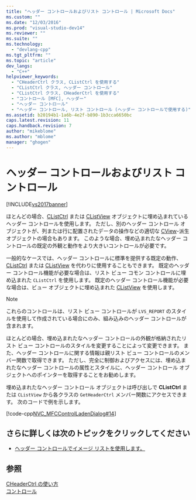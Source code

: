 ```yaml
---
title: "ヘッダー コントロールおよびリスト コントロール | Microsoft Docs"
ms.custom: ""
ms.date: "12/03/2016"
ms.prod: "visual-studio-dev14"
ms.reviewer: ""
ms.suite: ""
ms.technology: 
  - "devlang-cpp"
ms.tgt_pltfrm: ""
ms.topic: "article"
dev_langs: 
  - "C++"
helpviewer_keywords: 
  - "CHeaderCtrl クラス, CListCtrl を使用する"
  - "CListCtrl クラス, ヘッダー コントロール"
  - "CListCtrl クラス, CHeaderCtrl を使用する"
  - "コントロール [MFC], ヘッダー"
  - "ヘッダー コントロール"
  - "ヘッダー コントロール, リスト コントロール (ヘッダー コントロールで使用する)"
ms.assetid: b20194b1-1a6b-4e2f-b890-1b3cca6650bc
caps.latest.revision: 11
caps.handback.revision: 7
author: "mikeblome"
ms.author: "mblome"
manager: "ghogen"
---
```

# ヘッダー コントロールおよびリスト コントロール
[!INCLUDE[vs2017banner](../assembler/inline/includes/vs2017banner.md)]

ほとんどの場合、[CListCtrl](../Topic/CListCtrl%20Class.md) または [CListView](../mfc/reference/clistview-class.md) オブジェクトに埋め込まれているヘッダー コントロールを使用します。  ただし、別のヘッダー コントロール オブジェクトが、列または行に配置されたデータの操作などの適切な [CView](../Topic/CView%20Class.md)\-派生オブジェクトの場合もあります。  このような場合、埋め込まれたなヘッダー コントロールの既定の外観と動作をより大きいコントロールが必要です。  
  
 一般的なケースでは、ヘッダー コントロールに標準を提供する既定の動作、[CListCtrl](../Topic/CListCtrl%20Class.md) または [CListView](../mfc/reference/clistview-class.md) を代わりに使用することもできます。  既定のヘッダー コントロール機能が必要な場合は、リスト ビュー コモン コントロールに埋め込まれた `CListCtrl` を使用します。  既定のヘッダー コントロール機能が必要な場合は、ビュー オブジェクトに埋め込まれた [CListView](../mfc/reference/clistview-class.md) を使用します。  
  
> [!NOTE]
>  これらのコントロールは、リスト ビュー コントロールが `LVS_REPORT` のスタイルを使用して作成されている場合にのみ、組み込みのヘッダー コントロールが含まれます。  
  
 ほとんどの場合、埋め込まれたなヘッダー コントロールの外観が格納されたリスト ビュー コントロールのスタイルを変更することによって変更できます。  また、ヘッダー コントロールに関する情報は親リスト ビュー コントロールのメンバー関数で取得できます。  ただし、完全に制御およびアクセスには、埋め込まれたなヘッダー コントロールの属性とスタイルに、ヘッダー コントロール オブジェクトへのポインターを取得することをお勧めします。  
  
 埋め込まれたなヘッダー コントロール オブジェクトは呼び出しで **CListCtrl** または `CListView` から各クラスの `GetHeaderCtrl` メンバー関数にアクセスできます。  次のコードで例を示します。  
  
 [!code-cpp[NVC_MFCControlLadenDialog#14](../mfc/codesnippet/CPP/header-control-and-list-control_1.cpp)]  
  
## さらに詳しくは次のトピックをクリックしてください  
  
-   [ヘッダー コントロールでイメージ リストを使用します。](../mfc/using-image-lists-with-header-controls.md)  
  
## 参照  
 [CHeaderCtrl の使い方](../mfc/using-cheaderctrl.md)   
 [コントロール](../mfc/controls-mfc.md)